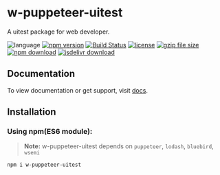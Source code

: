 # w-puppeteer-uitest
A uitest package for web developer.

![language](https://img.shields.io/badge/language-JavaScript-orange.svg) 
[![npm version](http://img.shields.io/npm/v/w-puppeteer-uitest.svg?style=flat)](https://npmjs.org/package/w-puppeteer-uitest) 
[![Build Status](https://travis-ci.org/yuda-lyu/w-puppeteer-uitest.svg?branch=master)](https://travis-ci.org/yuda-lyu/w-puppeteer-uitest) 
[![license](https://img.shields.io/npm/l/w-puppeteer-uitest.svg?style=flat)](https://npmjs.org/package/w-puppeteer-uitest) 
[![gzip file size](http://img.badgesize.io/yuda-lyu/w-puppeteer-uitest/master/dist/w-puppeteer-uitest.umd.js.svg?compression=gzip)](https://github.com/yuda-lyu/w-puppeteer-uitest)
[![npm download](https://img.shields.io/npm/dt/w-puppeteer-uitest.svg)](https://npmjs.org/package/w-puppeteer-uitest) 
[![jsdelivr download](https://data.jsdelivr.com/v1/package/npm/w-puppeteer-uitest/badge)](https://www.jsdelivr.com/package/npm/w-puppeteer-uitest)

## Documentation
To view documentation or get support, visit [docs](https://yuda-lyu.github.io/w-puppeteer-uitest/w-puppeteer-uitest.html).

## Installation
### Using npm(ES6 module):
> **Note:** w-puppeteer-uitest depends on `puppeteer`, `lodash`, `bluebird`, `wsemi`
```alias
npm i w-puppeteer-uitest
```
